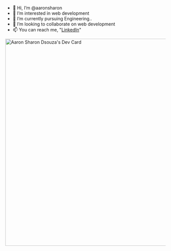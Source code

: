 - 👋 Hi, I’m @aaronsharon
- 👀 I’m interested in web development
- 🌱 I’m currently pursuing Engineering..
- 💞️ I’m looking to collaborate on web development
- 📫 You can reach me, "<a href="https://www.linkedin.com/in/aaron-sharon-dsouza/">LinkedIn</a>"


<!---
aaronsharon/aaronsharon is a ✨ special ✨ repository because its `README.md` (this file) appears on your GitHub profile.
You can click the Preview link to take a look at your changes.
--->

<a href="https://app.daily.dev/aaronsharon"><img src="https://api.daily.dev/devcards/v2/D31Wc2fQ6SaKrXAPo3CGS.png?r=1v7&type=wide" width="652" alt="Aaron Sharon Dsouza's Dev Card"/></a>
